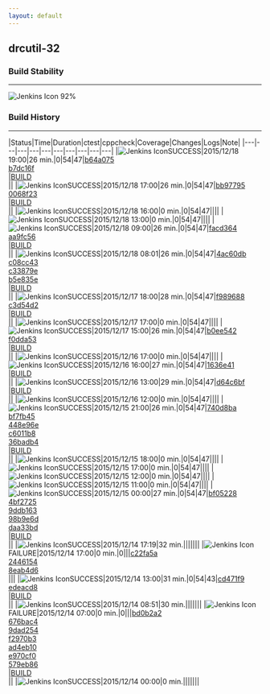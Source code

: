 ```yaml
---
layout: default
---
```

## drcutil-32
### Build Stability
___
![Jenkins Icon](http://jenkinshrg.github.io/images/48x48/health-80plus.png)
92%
  
### Build History
___
|Status|Time|Duration|<span class='badge'>ctest</span>|<span class='badge'>cppcheck</span>|Coverage|Changes|Logs|Note|
|---|---|---|---|---|---|---|---|---|---|
|![Jenkins Icon](http://jenkinshrg.github.io/images/24x24/blue.png)SUCCESS|2015/12/18 19:00|26 min.|0|54|47|[b64a075](https://github.com/jrl-umi3218/hmc2/commit/b64a0752307e0108082ca5c21bd01637e59ca156)<br>[b7dc16f](https://github.com/jrl-umi3218/hmc2/commit/b7dc16fb1cc29099e4ebe12dd220fd66e96d07bc)<br>|[BUILD](https://drive.google.com/file/d/0B54sHwaxmuM4Y1ZzTkxsSmtESG8/view?usp=drivesdk)<br>||
|![Jenkins Icon](http://jenkinshrg.github.io/images/24x24/blue.png)SUCCESS|2015/12/18 17:00|26 min.|0|54|47|[bb97795](https://github.com/fkanehiro/hrpsys-base/commit/bb97795d9e385dd52eb0b55f0e62c5b290b2d9f2)<br>[0068f23](https://github.com/fkanehiro/hrpsys-base/commit/0068f232626086391d57b28b0528f4f95ee589bd)<br>|[BUILD](https://drive.google.com/file/d/0B54sHwaxmuM4d1hQZlVVQVEwZG8/view?usp=drivesdk)<br>||
|![Jenkins Icon](http://jenkinshrg.github.io/images/24x24/blue.png)SUCCESS|2015/12/18 16:00|0 min.|0|54|47||||
|![Jenkins Icon](http://jenkinshrg.github.io/images/24x24/blue.png)SUCCESS|2015/12/18 13:00|0 min.|0|54|47||||
|![Jenkins Icon](http://jenkinshrg.github.io/images/24x24/blue.png)SUCCESS|2015/12/18 09:00|26 min.|0|54|47|[facd364](https://github.com/jrl-umi3218/hmc2/commit/facd364094523f52b7918d1e9d3b74b4f29a1a18)<br>[aa9fc56](https://github.com/jrl-umi3218/hmc2/commit/aa9fc568a14aeab5820e1817a52939a96a8acec6)<br>|[BUILD](https://drive.google.com/file/d/0B54sHwaxmuM4NkYxeGVaTjN1azg/view?usp=drivesdk)<br>||
|![Jenkins Icon](http://jenkinshrg.github.io/images/24x24/blue.png)SUCCESS|2015/12/18 08:01|26 min.|0|54|47|[4ac60db](https://github.com/fkanehiro/hrpsys-base/commit/4ac60dbdc69015f723b7cae02a0022a2491e401e)<br>[c08cc43](https://github.com/fkanehiro/hrpsys-base/commit/c08cc4307d2811c75fd25d234b6d16a7dca910b1)<br>[c33879e](https://github.com/fkanehiro/hrpsys-base/commit/c33879eaa2370081b88a7ccb7cfb496d623665db)<br>[b5e835e](https://github.com/fkanehiro/hrpsys-base/commit/b5e835e5ffa936521e4870c0a030fe0466701127)<br>|[BUILD](https://drive.google.com/file/d/0B54sHwaxmuM4amozTEN2WGNWMTQ/view?usp=drivesdk)<br>||
|![Jenkins Icon](http://jenkinshrg.github.io/images/24x24/blue.png)SUCCESS|2015/12/17 18:00|28 min.|0|54|47|[f989688](https://github.com/jrl-umi3218/hmc2/commit/f989688dc3eadecc094e8f53e172e0618700653e)<br>[c3d54d2](https://github.com/jrl-umi3218/hrpsys-humanoid/commit/c3d54d226da479d494e15fcc8457cf13be87da45)<br>|[BUILD](https://drive.google.com/file/d/0B54sHwaxmuM4T3FIMmNRd0N2Q0E/view?usp=drivesdk)<br>||
|![Jenkins Icon](http://jenkinshrg.github.io/images/24x24/blue.png)SUCCESS|2015/12/17 17:00|0 min.|0|54|47||||
|![Jenkins Icon](http://jenkinshrg.github.io/images/24x24/blue.png)SUCCESS|2015/12/17 15:00|26 min.|0|54|47|[b0ee542](https://github.com/fkanehiro/hrpsys-base/commit/b0ee5425372c856e275973ea951cc3b459ab15f9)<br>[f0dda53](https://github.com/fkanehiro/hrpsys-base/commit/f0dda5341e2664f3eb58bd68835fcfcc16345b13)<br>|[BUILD](https://drive.google.com/file/d/0B54sHwaxmuM4VFNwbTNWYl9INkE/view?usp=drivesdk)<br>||
|![Jenkins Icon](http://jenkinshrg.github.io/images/24x24/blue.png)SUCCESS|2015/12/16 17:00|0 min.|0|54|47||||
|![Jenkins Icon](http://jenkinshrg.github.io/images/24x24/blue.png)SUCCESS|2015/12/16 16:00|27 min.|0|54|47|[1636e41](https://github.com/jrl-umi3218/hmc2/commit/1636e41e6f1562fb25c57efc985d76e249eaaa73)<br>|[BUILD](https://drive.google.com/file/d/0B54sHwaxmuM4M2hZX3d0WDZJVlU/view?usp=drivesdk)<br>||
|![Jenkins Icon](http://jenkinshrg.github.io/images/24x24/blue.png)SUCCESS|2015/12/16 13:00|29 min.|0|54|47|[d64c6bf](https://github.com/jrl-umi3218/hmc2/commit/d64c6bf40dc7599511a7a785dae54e1021ab5640)<br>|[BUILD](https://drive.google.com/file/d/0B54sHwaxmuM4di0xb0pZSUZtNzQ/view?usp=drivesdk)<br>||
|![Jenkins Icon](http://jenkinshrg.github.io/images/24x24/blue.png)SUCCESS|2015/12/16 12:00|0 min.|0|54|47||||
|![Jenkins Icon](http://jenkinshrg.github.io/images/24x24/blue.png)SUCCESS|2015/12/15 21:00|26 min.|0|54|47|[740d8ba](https://github.com/fkanehiro/hrpsys-base/commit/740d8baa4e6804c8457525782e59e9eee27ce5f6)<br>[bf7fb45](https://github.com/fkanehiro/hrpsys-base/commit/bf7fb45dec1253b5d3978f8b6a24aa11f217efe8)<br>[448e96e](https://github.com/fkanehiro/hrpsys-base/commit/448e96e8d8a862c9ae3fc41ce06e9f7901c81131)<br>[c6011b8](https://github.com/fkanehiro/hrpsys-base/commit/c6011b865283d9892934d2e2c76a63b15c0f0074)<br>[36badb4](https://github.com/fkanehiro/hrpsys-base/commit/36badb407b504a35de84e93efc548667498b6368)<br>|[BUILD](https://drive.google.com/file/d/0B54sHwaxmuM4UkNTV2lXbm9CWGM/view?usp=drivesdk)<br>||
|![Jenkins Icon](http://jenkinshrg.github.io/images/24x24/blue.png)SUCCESS|2015/12/15 18:00|0 min.|0|54|47||||
|![Jenkins Icon](http://jenkinshrg.github.io/images/24x24/blue.png)SUCCESS|2015/12/15 17:00|0 min.|0|54|47||||
|![Jenkins Icon](http://jenkinshrg.github.io/images/24x24/blue.png)SUCCESS|2015/12/15 12:00|0 min.|0|54|47||||
|![Jenkins Icon](http://jenkinshrg.github.io/images/24x24/blue.png)SUCCESS|2015/12/15 11:00|0 min.|0|54|47||||
|![Jenkins Icon](http://jenkinshrg.github.io/images/24x24/blue.png)SUCCESS|2015/12/15 00:00|27 min.|0|54|47|[bf05228](https://github.com/fkanehiro/hrpsys-base/commit/bf05228153b7c6524070c44063888033a2479004)<br>[4bf2725](https://github.com/fkanehiro/hrpsys-base/commit/4bf2725ca3e3284b68fac3547c6e66e4fd15faec)<br>[9ddb163](https://github.com/fkanehiro/hrpsys-base/commit/9ddb163b6c47167f3ff366431dd9cb4d382f6e76)<br>[98b9e6d](https://github.com/fkanehiro/hrpsys-base/commit/98b9e6df702e520ecf467d2c57d5b7d6d653f29c)<br>[daa33bd](https://github.com/fkanehiro/hrpsys-base/commit/daa33bd5b2d1ec245e27956c672f62fd6906540c)<br>|[BUILD](https://drive.google.com/file/d/0B54sHwaxmuM4bWlsWWgwd20yV1E/view?usp=drivesdk)<br>||
|![Jenkins Icon](http://jenkinshrg.github.io/images/24x24/blue.png)SUCCESS|2015/12/14 17:19|32 min.|||||||
|![Jenkins Icon](http://jenkinshrg.github.io/images/24x24/red.png)FAILURE|2015/12/14 17:00|0 min.|0|||[c22fa5a](https://github.com/fkanehiro/openhrp3/commit/c22fa5a53f1b0296b139cb314128d8e9ba530c94)<br>[2446154](https://github.com/fkanehiro/openhrp3/commit/2446154b2904d33e90ecb49a02fd89b6c61a8fc8)<br>[8eab4d6](https://github.com/fkanehiro/openhrp3/commit/8eab4d6cda9fb7087041a8c0a48f56b02643d506)<br>|||
|![Jenkins Icon](http://jenkinshrg.github.io/images/24x24/blue.png)SUCCESS|2015/12/14 13:00|31 min.|0|54|43|[cd471f9](https://github.com/jrl-umi3218/hmc2/commit/cd471f9a13a62f979045fb194bb2f31c149b35fd)<br>[edeacd8](https://github.com/jrl-umi3218/hrpsys-humanoid/commit/edeacd803482d1878db6ede130046e110123ea36)<br>|[BUILD](https://drive.google.com/file/d/0B54sHwaxmuM4Y0tZVnlfSHM2Qms/view?usp=drivesdk)<br>||
|![Jenkins Icon](http://jenkinshrg.github.io/images/24x24/blue.png)SUCCESS|2015/12/14 08:51|30 min.|||||||
|![Jenkins Icon](http://jenkinshrg.github.io/images/24x24/red.png)FAILURE|2015/12/14 07:00|0 min.|0|||[bd0b2a2](https://github.com/fkanehiro/hrpsys-base/commit/bd0b2a211f2cd0f626af1b33e1ce1474dbaa0ace)<br>[676bac4](https://github.com/fkanehiro/hrpsys-base/commit/676bac4b0a764ccd09270041f505495773394903)<br>[9dad254](https://github.com/fkanehiro/hrpsys-base/commit/9dad254afee6bc6d1233bc7651584d490284e95f)<br>[f2970b3](https://github.com/fkanehiro/hrpsys-base/commit/f2970b38b741959b7d479b366efd1116cd2f2484)<br>[ad4eb10](https://github.com/fkanehiro/hrpsys-base/commit/ad4eb10d05f98aca9f243bb72a81ffba4b51dd77)<br>[e970cf0](https://github.com/fkanehiro/hrpsys-base/commit/e970cf0c37477d652e3af168f4f12eae6946a53c)<br>[579eb86](https://github.com/fkanehiro/hrpsys-base/commit/579eb862e5888ceffea4c0af684f4d4bda3d113b)<br>|[BUILD](https://drive.google.com/file/d/0B54sHwaxmuM4Tk52VkhiVWUwUEU/view?usp=drivesdk)<br>||
|![Jenkins Icon](http://jenkinshrg.github.io/images/24x24/blue.png)SUCCESS|2015/12/14 00:00|0 min.|||||||

